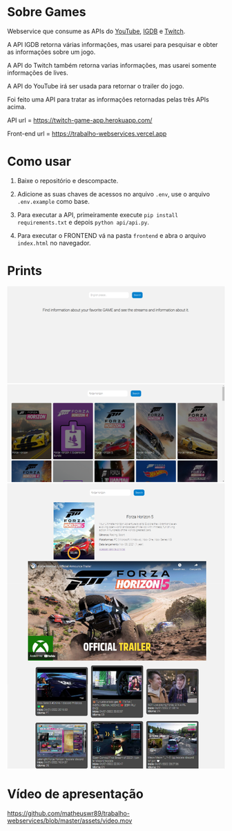 # Sobre Games

Webservice que consume as APIs do <a href="https://developers.google.com/youtube/v3" target="_blank">YouTube</a>, <a href="https://api-docs.igdb.com/#about" target="_blank">IGDB</a> e <a href="https://dev.twitch.tv/docs/api/" target="_blank">Twitch</a>.

A API IGDB retorna várias informações, mas usarei para pesquisar e obter as informações sobre um jogo.

A API do Twitch também retorna varias informações, mas usarei somente informações de lives.

A API do YouTube irá ser usada para retornar o trailer do jogo.

Foi feito uma API para tratar as informações retornadas pelas três APIs acima.

API url = https://twitch-game-app.herokuapp.com/

Front-end url = https://trabalho-webservices.vercel.app

# Como usar

1. Baixe o repositório e descompacte.

2. Adicione as suas chaves de acessos no arquivo ```.env```, use o arquivo ```.env.example``` como base.

3. Para executar a API, primeiramente execute ```pip install requirements.txt``` e depois ```python api/api.py```.

4. Para executar o FRONTEND vá na pasta ```frontend``` e abra o arquivo ```index.html``` no navegador.

# Prints

<img src="assets/home.png">
<img src="assets/search.png">
<img src="assets/game-info.png">


# Vídeo de apresentação

https://github.com/matheuswr89/trabalho-webservices/blob/master/assets/video.mov